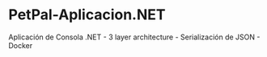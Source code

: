 # PetPal-Aplicacion.NET
Aplicación de Consola .NET - 3 layer architecture - Serialización de JSON  - Docker
